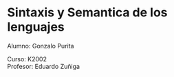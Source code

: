# Sintaxis y Semantica de los lenguajes

Alumno: Gonzalo Purita

Curso: K2002  
Profesor: Eduardo Zuñiga
